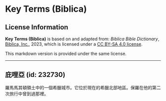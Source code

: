 # Key Terms (Biblica)

## License Information

**Key Terms (Biblica)** is based on and adapted from: _Biblica Bible Dictionary_, [Biblica, Inc.](https://www.biblica.com/), 2023, which is licensed under a [CC BY-SA 4.0 license](https://creativecommons.org/licenses/by-sa/4.0/legalcode.en).

This markdown version is provided under the same license.



--------------------------------

## 庇哩亞 (id: 232730)

羅馬馬其頓領土中的一個希臘城市。它位於現在的希臘北部地區。保羅在他的第二次旅行中曾到過那裡。


